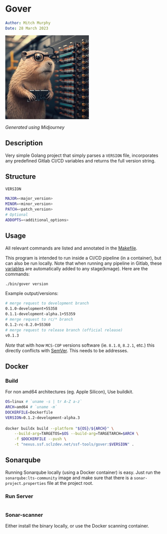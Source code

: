 # Gover

```yaml
Author: Mitch Murphy
Date: 28 March 2023
```

![gover gopher](media/gopher-gover.jpg)

_Generated using Midjourney_

## Description

Very simple Golang project that simply parses a `VERSION` file, incorporates any predefined Gitlab CI/CD variables and returns the full version string.  

## Structure

`VERSION`

```bash
MAJOR=<major_version>
MINOR=<minor_version>
PATCH=<patch_version>
# Optional
ADDOPTS=<additional_options>
```

## Usage

All relevant commands are listed and annotated in the [Makefile](Makefile).

This program is intended to run inside a CI/CD pipeline (in a container), but can also be run locally. Note that when running any pipeline in Gitlab, these [variables](https://docs.gitlab.com/ee/ci/variables/predefined_variables.html) are automatically added to any stage(kmage). Here are the commands:

```bash
./bin/gover version
```

Example output/versions: 

```bash
# merge request to development branch
0.1.0-development+55358
0.1.1-development-alpha.1+55359
# merge request to rc/* branch
0.1.2-rc-8.2.0+55360
# merge request to release branch (official release)
v0.1.3
```

_Note_ that with how `MCS-COP` versions software (ie. `8.1.0`, `8.2.1`, etc.) this directly conflicts with [SemVer](https://semver.org). This needs to be addresses.

## Docker

### Build

For non amd64 architectures (eg. Apple Silicon), Use buildkit.

```bash
OS=linux # `uname -s | tr A-Z a-z`
ARCH=amd64 # `uname -m`
DOCKERFILE=Dockerfile
VERSION=0.1.2-development-alpha.3

docker buildx build --platform "${OS}/${ARCH}" \
    --build-arg=TARGETOS=$OS --build-arg=TARGETARCH=$ARCH \
    -f $DOCKERFILE --push \
    -t "nexus.ssf.sclzdev.net/ssf-tools/gover:$VERSION" .
```

## Sonarqube

Running Sonarqube locally (using a Docker container) is easy. Just run the `sonarqube:lts-community` image and make sure that there is a `sonar-project.properties` file at the project root.

### Run Server

```bash

```

### Sonar-scanner

Either install the binary locally, or use the Docker scanning container.
